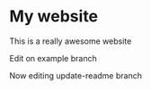 # My website 

This is a really awesome website

Edit on example branch

Now editing update-readme branch
